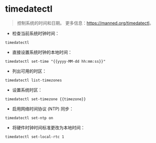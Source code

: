 # timedatectl

> 控制系统的时间和日期。
> 更多信息：<https://manned.org/timedatectl>。

- 检查当前系统时钟时间：

`timedatectl`

- 直接设置系统时钟的本地时间：

`timedatectl set-time "{{yyyy-MM-dd hh:mm:ss}}"`

- 列出可用的时区：

`timedatectl list-timezones`

- 设置系统时区：

`timedatectl set-timezone {{timezone}}`

- 启用网络时间协议 (NTP) 同步：

`timedatectl set-ntp on`

- 将硬件时钟时间标准更改为本地时间：

`timedatectl set-local-rtc 1`